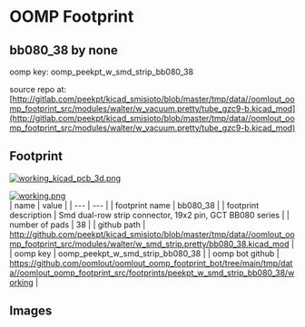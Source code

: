 # OOMP Footprint  
## bb080_38  by none  
  
oomp key: oomp_peekpt_w_smd_strip_bb080_38  
  
source repo at: [http://gitlab.com/peekpt/kicad_smisioto/blob/master/tmp/data//oomlout_oomp_footprint_src/modules/walter/w_vacuum.pretty/tube_gzc9-b.kicad_mod](http://gitlab.com/peekpt/kicad_smisioto/blob/master/tmp/data//oomlout_oomp_footprint_src/modules/walter/w_vacuum.pretty/tube_gzc9-b.kicad_mod)  
## Footprint  
  
[![working_kicad_pcb_3d.png](working_kicad_pcb_3d_600.png)](working_kicad_pcb_3d.png)  
  
[![working.png](working_600.png)](working.png)  
| name | value | 
| --- | --- | 
| footprint name | bb080_38 | 
| footprint description | Smd dual-row strip connector, 19x2 pin, GCT BB080 series | 
| number of pads | 38 | 
| github path | http://github.com/peekpt/kicad_smisioto/blob/master/tmp/data//oomlout_oomp_footprint_src/modules/walter/w_smd_strip.pretty/bb080_38.kicad_mod | 
| oomp key | oomp_peekpt_w_smd_strip_bb080_38 | 
| oomp bot github | https://github.com/oomlout/oomlout_oomp_footprint_bot/tree/main/tmp/data//oomlout_oomp_footprint_src/footprints/peekpt_w_smd_strip_bb080_38/working | 
## Images  
